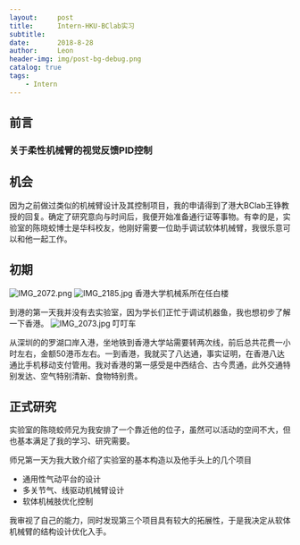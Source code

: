 ```yaml
---
layout:     post
title:      Intern-HKU-BClab实习
subtitle:   
date:       2018-8-28
author:     Leon
header-img: img/post-bg-debug.png
catalog: true
tags:
    - Intern
---
```


## 前言
### 关于柔性机械臂的视觉反馈PID控制

## 机会
因为之前做过类似的机械臂设计及其控制项目，我的申请得到了港大BClab王铮教授的回复。确定了研究意向与时间后，我便开始准备通行证等事物。有幸的是，实验室的陈晓蛟博士是华科校友，他刚好需要一位助手调试软体机械臂，我很乐意可以和他一起工作。

## 初期
![IMG_2072.png](https://i.loli.net/2018/12/27/5c24e9529425c.png)
![IMG_2185.jpg](https://i.loli.net/2018/12/27/5c24ecff86b06.jpg)
香港大学机械系所在任白楼

到港的第一天我并没有去实验室，因为学长们正忙于调试机器鱼，我也想初步了解一下香港。
![IMG_2073.jpg](https://i.loli.net/2018/12/27/5c24959d28bc2.jpg)
叮叮车
 
从深圳的的罗湖口岸入港，坐地铁到香港大学站需要转两次线，前后总共花费一小时左右，金额50港币左右。一到香港，我就买了八达通，事实证明，在香港八达通比手机移动支付管用。我对香港的第一感受是中西结合、古今贯通，此外交通特别发达、空气特别清新、食物特别贵。

## 正式研究
实验室的陈晓蛟师兄为我安排了一个靠近他的位子，虽然可以活动的空间不大，但也基本满足了我的学习、研究需要。

师兄第一天为我大致介绍了实验室的基本构造以及他手头上的几个项目
- 通用性气动平台的设计
- 多关节气、线驱动机械臂设计
- 软体机械肢优化控制

我审视了自己的能力，同时发现第三个项目具有较大的拓展性，于是我决定从软体机械臂的结构设计优化入手。
